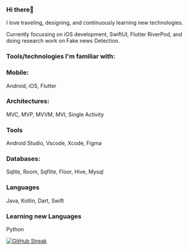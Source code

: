 ### Hi there👋
I love traveling, designing, and continuously learning new technologies.

Currently focussing on iOS development, SwiftUI, Flutter RiverPod, and doing research work on Fake news Detection.

### Tools/technologies I'm familiar with:

### Mobile:
 Android,  iOS,  Flutter

 ### Architectures:
 MVC, MVP, MVVM, MVI, Single Activity

 ### Tools
 Android Studio, Vscode, Xcode, Figma

### Databases:
Sqlite,  Room, Sqflite, Floor, Hive, Mysql

### Languages
Java, Kotlin, Dart, Swift

### Learning new Languages
Python

[![GitHub Streak](https://streak-stats.demolab.com/?user=Ahsankhansadozai&currStreakNum=2FD3EB&fire=pink&sideLabels=F00&date_format=[Y.]n.j)](https://git.io/streak-stats)





